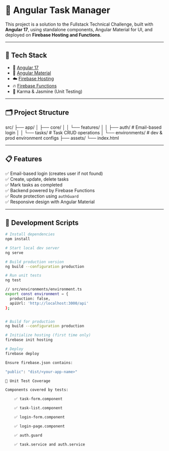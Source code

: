 # 🧠 Angular Task Manager

This project is a solution to the Fullstack Technical Challenge, built with **Angular 17**, using standalone components, Angular Material for UI, and deployed on **Firebase Hosting and Functions**.

---

## 🚀 Tech Stack

- 🔧 [Angular 17](https://angular.io/)
- 🎨 [Angular Material](https://material.angular.io/)
- ☁️ [Firebase Hosting](https://firebase.google.com/docs/hosting)
- 🔥 [Firebase Functions](https://firebase.google.com/docs/functions)
- 🧪 Karma & Jasmine (Unit Testing)

---

## 🗂️ Project Structure
src/
├── app/
│ ├── core/
│ │ └── features/
│ │ ├── auth/ # Email-based login
│ │ └── tasks/ # Task CRUD operations
│ └── environments/ # dev & prod environment configs
├── assets/
└── index.html


---

## 📋 Features

✅ Email-based login (creates user if not found)  
✅ Create, update, delete tasks  
✅ Mark tasks as completed  
✅ Backend powered by Firebase Functions  
✅ Route protection using `authGuard`  
✅ Responsive design with Angular Material

---

## 🔧 Development Scripts

```bash
# Install dependencies
npm install

# Start local dev server
ng serve

# Build production version
ng build --configuration production

# Run unit tests
ng test

// src/environments/environment.ts
export const environment = {
  production: false,
  apiUrl: 'http://localhost:3000/api'
};


# Build for production
ng build --configuration production

# Initialize hosting (first time only)
firebase init hosting

# Deploy
firebase deploy

Ensure firebase.json contains:

"public": "dist/<your-app-name>"

🧪 Unit Test Coverage

Components covered by tests:

    ✅ task-form.component

    ✅ task-list.component

    ✅ login-form.component

    ✅ login-page.component

    ✅ auth.guard

    ✅ task.service and auth.service
